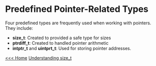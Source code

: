 # Predefined Pointer-Related Types

Four predefined types are frequently used when working with pointers. They include:

- **size_t**: Created to provided a safe type for sizes
- **ptrdiff_t**: Created to handled pointer arithmetic
- **intptr_t** and **uintprt_t**: Used for storing pointer addresses.


[<<< Home](README.md) [Understanding size_t](102-understanding-size_t.md)